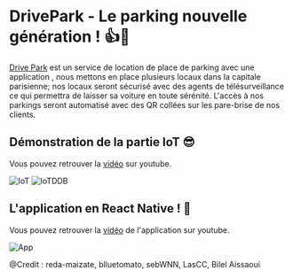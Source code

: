 # DrivePark - Le parking nouvelle génération ! 👍🚀

[Drive Park](https://drive-park.azurewebsites.net/) est un service de location de place de parking avec une application , nous mettons en place plusieurs locaux dans la capitale parisienne; nos locaux seront sécurisé  avec des agents de télésurveillance ce qui permettra de laisser sa voiture en toute sérénité.
L'accès à nos parkings seront automatisé avec des QR collées sur les pare-brise de nos clients.

## Démonstration de la partie IoT 😎
Vous pouvez retrouver la [vidéo](https://www.youtube.com/watch?v=yzvRGzI3Ci8) sur youtube.

![IoT](https://github.com/blluetomato/Drivepark_pub/blob/master/DrivePark%20-%20Website/img/driveparkiot.gif)
![IoTDDB](https://github.com/blluetomato/Drivepark_pub/blob/master/DrivePark%20-%20Website/img/driveparkiotddb.gif)

## L'application en React Native ! 💪
Vous pouvez retrouver la [vidéo](https://www.youtube.com/watch?v=5hDyHZYde1s) de l'application sur youtube.

![App](https://media.giphy.com/media/lrhjLkNjQoRj5byV0w/giphy.gif)

@Credit : reda-maizate, blluetomato, sebWNN, LasCC, Bilel Aissaoui


